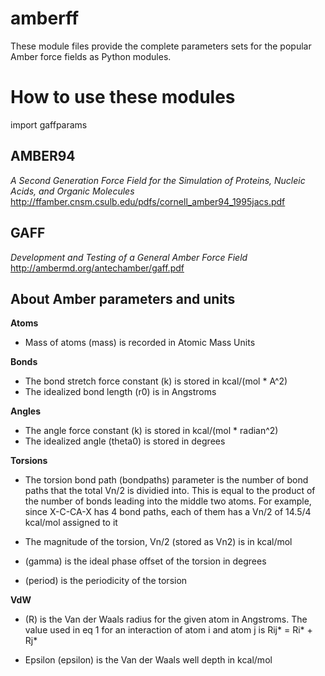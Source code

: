 amberff
=======

These module files provide the complete parameters sets for the popular 
Amber force fields as Python modules.

How to use these modules
========================

import gaffparams



AMBER94
-------

*A Second Generation Force Field for the Simulation of Proteins, Nucleic Acids,
and Organic Molecules*
http://ffamber.cnsm.csulb.edu/pdfs/cornell_amber94_1995jacs.pdf

GAFF
----

*Development and Testing of a General Amber Force Field*
http://ambermd.org/antechamber/gaff.pdf

About Amber parameters and units
--------------------------------

**Atoms**

* Mass of atoms (mass) is recorded in Atomic Mass Units

**Bonds**

* The bond stretch force constant (k) is stored in kcal/(mol * A^2)
* The idealized bond length (r0) is in Angstroms

**Angles**

* The angle force constant (k) is stored in kcal/(mol * radian^2)
* The idealized angle (theta0) is stored in degrees

**Torsions**

* The torsion bond path (bondpaths) parameter is the number of bond paths that the total
  Vn/2 is dividied into.  This is equal to the product of the number of bonds
  leading into the middle two atoms.  For example, since X-C-CA-X has 4 bond
  paths, each of them has a Vn/2 of 14.5/4 kcal/mol assigned to it

* The magnitude of the torsion, Vn/2 (stored as Vn2) is in kcal/mol

* (gamma) is the ideal phase offset of the torsion in degrees

* (period) is the periodicity of the torsion

**VdW**

* (R) is the Van der Waals radius for the given atom in Angstroms.
  The value used in eq 1 for an interaction of atom i and atom j
  is Rij* = Ri* + Rj*

* Epsilon (epsilon) is the Van der Waals well depth in kcal/mol


